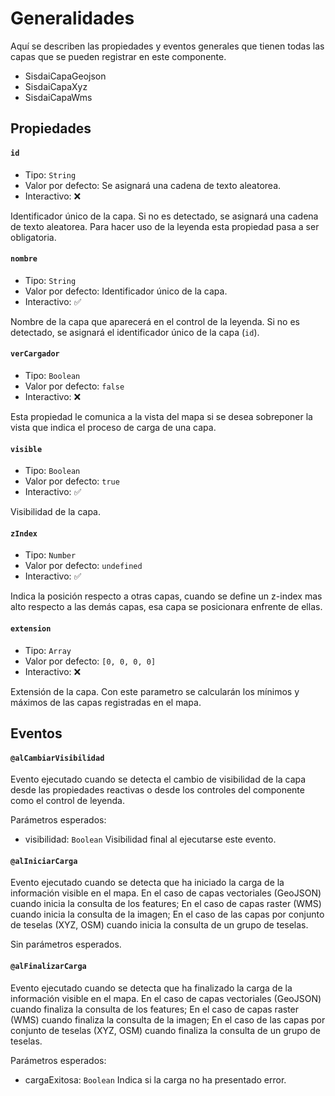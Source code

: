 # Generalidades

Aquí se describen las propiedades y eventos generales que tienen todas las capas que se pueden registrar en este componente.

- SisdaiCapaGeojson
- SisdaiCapaXyz
- SisdaiCapaWms

## Propiedades

#### `id`

- Tipo: `String`
- Valor por defecto: Se asignará una cadena de texto aleatorea.
- Interactivo: ❌

Identificador único de la capa. Si no es detectado, se asignará una cadena de texto aleatorea. Para hacer uso de la leyenda esta propiedad pasa a ser obligatoria.

#### `nombre`

- Tipo: `String`
- Valor por defecto: Identificador único de la capa.
- Interactivo: ✅

Nombre de la capa que aparecerá en el control de la leyenda. Si no es detectado, se asignará el identificador único de la capa (`id`).

#### `verCargador`

- Tipo: `Boolean`
- Valor por defecto: `false`
- Interactivo: ❌

Esta propiedad le comunica a la vista del mapa si se desea sobreponer la vista que indica el proceso de carga de una capa.

#### `visible`

- Tipo: `Boolean`
- Valor por defecto: `true`
- Interactivo: ✅

Visibilidad de la capa.

#### `zIndex`

- Tipo: `Number`
- Valor por defecto: `undefined`
- Interactivo: ✅

Indica la posición respecto a otras capas, cuando se define un z-index mas alto respecto a las demás capas, esa capa se posicionara enfrente de ellas.

#### `extension`

- Tipo: `Array`
- Valor por defecto: `[0, 0, 0, 0]`
- Interactivo: ❌

Extensión de la capa. Con este parametro se calcularán los mínimos y máximos de las capas registradas en el mapa.

## Eventos

#### `@alCambiarVisibilidad`

Evento ejecutado cuando se detecta el cambio de visibilidad de la capa desde las propiedades reactivas o desde los controles del componente como el control de leyenda.

Parámetros esperados:

- visibilidad: `Boolean` Visibilidad final al ejecutarse este evento.

#### `@alIniciarCarga`

Evento ejecutado cuando se detecta que ha iniciado la carga de la información visible en el mapa. En el caso de capas vectoriales (GeoJSON) cuando inicia la consulta de los features; En el caso de capas raster (WMS) cuando inicia la consulta de la imagen; En el caso de las capas por conjunto de teselas (XYZ, OSM) cuando inicia la consulta de un grupo de teselas.

Sin parámetros esperados.

#### `@alFinalizarCarga`

Evento ejecutado cuando se detecta que ha finalizado la carga de la información visible en el mapa. En el caso de capas vectoriales (GeoJSON) cuando finaliza la consulta de los features; En el caso de capas raster (WMS) cuando finaliza la consulta de la imagen; En el caso de las capas por conjunto de teselas (XYZ, OSM) cuando finaliza la consulta de un grupo de teselas.

Parámetros esperados:

- cargaExitosa: `Boolean` Indica si la carga no ha presentado error.
